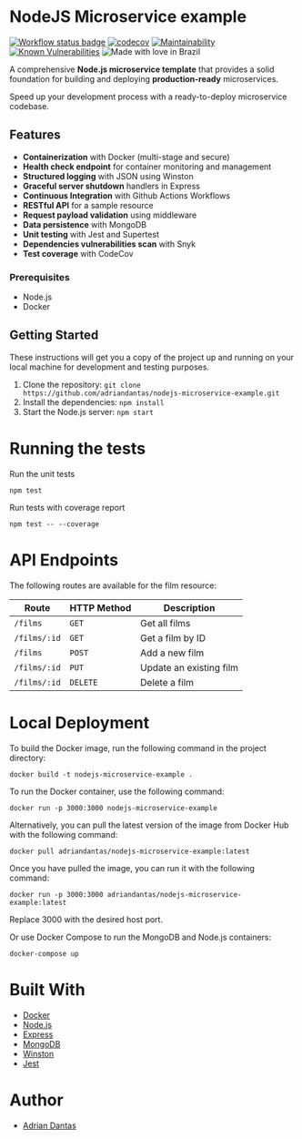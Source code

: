 # NodeJS Microservice example

[![Workflow status badge](https://github.com/adriandantas/nodejs-microservice-example/actions/workflows/film-microservice-example.yml/badge.svg)](https://github.com/adriandantas/nodejs-microservice-example/actions)
[![codecov](https://codecov.io/gh/adriandantas/nodejs-microservice-example/branch/main/graph/badge.svg?token=V65OB1ARTK)](https://codecov.io/gh/adriandantas/nodejs-microservice-example)
[![Maintainability](https://api.codeclimate.com/v1/badges/8af129acb784bc0d19ab/maintainability)](https://codeclimate.com/github/adriandantas/nodejs-microservice-example/maintainability)
[![Known Vulnerabilities](https://snyk.io/test/github/adriandantas/nodejs-microservice-example/badge.svg)](https://snyk.io/test/github/adriandantas/nodejs-microservice-example)
![Made with love in Brazil](https://madewithlove.now.sh/br?heart=true&colorB=%232db936)

A comprehensive **Node.js microservice template** that provides a solid foundation for building and deploying **production-ready** microservices.

Speed up your development process with a ready-to-deploy microservice codebase.

## Features
- **Containerization** with Docker (multi-stage and secure)
- **Health check endpoint** for container monitoring and management
- **Structured logging** with JSON using Winston
- **Graceful server shutdown** handlers in Express
- **Continuous Integration** with Github Actions Workflows
- **RESTful API** for a sample resource
- **Request payload validation** using middleware
- **Data persistence** with MongoDB
- **Unit testing** with Jest and Supertest
- **Dependencies vulnerabilities scan** with Snyk
- **Test coverage** with CodeCov

### Prerequisites

- Node.js
- Docker
 
## Getting Started

These instructions will get you a copy of the project up and running on your local machine for development and testing purposes.

1. Clone the repository: `git clone https://github.com/adriandantas/nodejs-microservice-example.git`
2. Install the dependencies: `npm install`
3. Start the Node.js server: `npm start`

# Running the tests

Run the unit tests
```shell
npm test
```

Run tests with coverage report
```shell
npm test -- --coverage
```

# API Endpoints

The following routes are available for the film resource:

| Route        | HTTP Method | Description             |
| ------------ | ----------- | ----------------------- |
| `/films`     | `GET`       | Get all films           |
| `/films/:id` | `GET`       | Get a film by ID        |
| `/films`     | `POST`      | Add a new film          |
| `/films/:id` | `PUT`       | Update an existing film |
| `/films/:id` | `DELETE`    | Delete a film           |


# Local Deployment

To build the Docker image, run the following command in the project directory:

```shell
docker build -t nodejs-microservice-example .
```
To run the Docker container, use the following command:

```shell
docker run -p 3000:3000 nodejs-microservice-example
```

Alternatively, you can pull the latest version of the image from Docker Hub with the following command:
```shell
docker pull adriandantas/nodejs-microservice-example:latest
```

Once you have pulled the image, you can run it with the following command:
```shell
docker run -p 3000:3000 adriandantas/nodejs-microservice-example:latest
```

Replace 3000 with the desired host port.

Or use Docker Compose to run the MongoDB and Node.js containers:
```shell
docker-compose up
```

# Built With

- [Docker](https://www.docker.com)
- [Node.js](https://nodejs.org)
- [Express](https://expressjs.com)
- [MongoDB](https://www.mongodb.com)
- [Winston](https://github.com/winstonjs/winston)
- [Jest](https://jestjs.io/)

# Author

- [Adrian Dantas](https://github.com/adriandantas)
